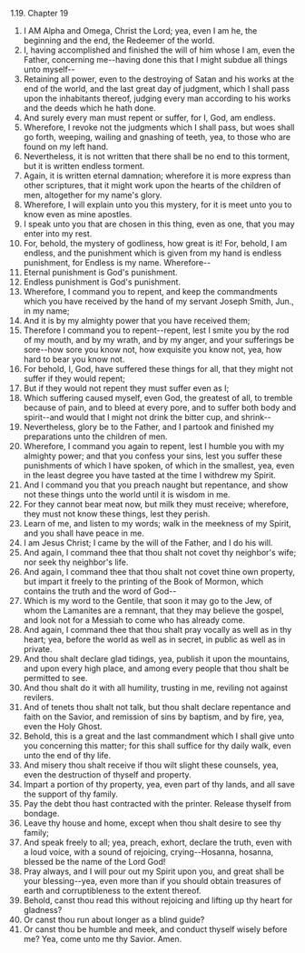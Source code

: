 1.19. Chapter 19
1. I AM Alpha and Omega, Christ the Lord; yea, even I am he, the beginning and the end, the Redeemer of the world.
2. I, having accomplished and finished the will of him whose I am, even the Father, concerning me--having done this that I might subdue all things unto myself--
3. Retaining all power, even to the destroying of Satan and his works at the end of the world, and the last great day of judgment, which I shall pass upon the inhabitants thereof, judging every man according to his works and the deeds which he hath done.
4. And surely every man must repent or suffer, for I, God, am endless.
5. Wherefore, I revoke not the judgments which I shall pass, but woes shall go forth, weeping, wailing and gnashing of teeth, yea, to those who are found on my left hand.
6. Nevertheless, it is not written that there shall be no end to this torment, but it is written endless torment.
7. Again, it is written eternal damnation; wherefore it is more express than other scriptures, that it might work upon the hearts of the children of men, altogether for my name's glory.
8. Wherefore, I will explain unto you this mystery, for it is meet unto you to know even as mine apostles.
9. I speak unto you that are chosen in this thing, even as one, that you may enter into my rest.
10. For, behold, the mystery of godliness, how great is it! For, behold, I am endless, and the punishment which is given from my hand is endless punishment, for Endless is my name. Wherefore--
11. Eternal punishment is God's punishment.
12. Endless punishment is God's punishment.
13. Wherefore, I command you to repent, and keep the commandments which you have received by the hand of my servant Joseph Smith, Jun., in my name;
14. And it is by my almighty power that you have received them;
15. Therefore I command you to repent--repent, lest I smite you by the rod of my mouth, and by my wrath, and by my anger, and your sufferings be sore--how sore you know not, how exquisite you know not, yea, how hard to bear you know not.
16. For behold, I, God, have suffered these things for all, that they might not suffer if they would repent;
17. But if they would not repent they must suffer even as I;
18. Which suffering caused myself, even God, the greatest of all, to tremble because of pain, and to bleed at every pore, and to suffer both body and spirit--and would that I might not drink the bitter cup, and shrink--
19. Nevertheless, glory be to the Father, and I partook and finished my preparations unto the children of men.
20. Wherefore, I command you again to repent, lest I humble you with my almighty power; and that you confess your sins, lest you suffer these punishments of which I have spoken, of which in the smallest, yea, even in the least degree you have tasted at the time I withdrew my Spirit.
21. And I command you that you preach naught but repentance, and show not these things unto the world until it is wisdom in me.
22. For they cannot bear meat now, but milk they must receive; wherefore, they must not know these things, lest they perish.
23. Learn of me, and listen to my words; walk in the meekness of my Spirit, and you shall have peace in me.
24. I am Jesus Christ; I came by the will of the Father, and I do his will.
25. And again, I command thee that thou shalt not covet thy neighbor's wife; nor seek thy neighbor's life.
26. And again, I command thee that thou shalt not covet thine own property, but impart it freely to the printing of the Book of Mormon, which contains the truth and the word of God--
27. Which is my word to the Gentile, that soon it may go to the Jew, of whom the Lamanites are a remnant, that they may believe the gospel, and look not for a Messiah to come who has already come.
28. And again, I command thee that thou shalt pray vocally as well as in thy heart; yea, before the world as well as in secret, in public as well as in private.
29. And thou shalt declare glad tidings, yea, publish it upon the mountains, and upon every high place, and among every people that thou shalt be permitted to see.
30. And thou shalt do it with all humility, trusting in me, reviling not against revilers.
31. And of tenets thou shalt not talk, but thou shalt declare repentance and faith on the Savior, and remission of sins by baptism, and by fire, yea, even the Holy Ghost.
32. Behold, this is a great and the last commandment which I shall give unto you concerning this matter; for this shall suffice for thy daily walk, even unto the end of thy life.
33. And misery thou shalt receive if thou wilt slight these counsels, yea, even the destruction of thyself and property.
34. Impart a portion of thy property, yea, even part of thy lands, and all save the support of thy family.
35. Pay the debt thou hast contracted with the printer. Release thyself from bondage.
36. Leave thy house and home, except when thou shalt desire to see thy family;
37. And speak freely to all; yea, preach, exhort, declare the truth, even with a loud voice, with a sound of rejoicing, crying--Hosanna, hosanna, blessed be the name of the Lord God!
38. Pray always, and I will pour out my Spirit upon you, and great shall be your blessing--yea, even more than if you should obtain treasures of earth and corruptibleness to the extent thereof.
39. Behold, canst thou read this without rejoicing and lifting up thy heart for gladness?
40. Or canst thou run about longer as a blind guide?
41. Or canst thou be humble and meek, and conduct thyself wisely before me? Yea, come unto me thy Savior. Amen.

